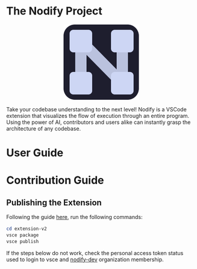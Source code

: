 # The Nodify Project

<p align="center">
  <img src="extension-v2/assets/logo.png" alt="The Nodify Project logo" width="200"/>
</p>

Take your codebase understanding to the next level!
Nodify is a VSCode extension that visualizes the flow of execution through an entire program.
Using the power of AI, contributors and users alike can instantly grasp the architecture of any codebase.

# User Guide

# Contribution Guide

## Publishing the Extension

Following the guide [here](https://code.visualstudio.com/api/working-with-extensions/publishing-extension), run the following commands:

```Powershell
cd extension-v2
vsce package
vsce publish
```

If the steps below do not work, check the personal access token status used to login to vsce and [nodify-dev](https://dev.azure.com/nodify-dev/) organization membership.
